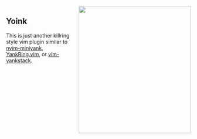
<img align="right" width="306" height="347" src="https://i.imgur.com/QasMiFh.png">

## Yoink

This is just another killring style vim plugin similar to [nvim-miniyank](https://github.com/bfredl/nvim-miniyank), [YankRing.vim](https://github.com/vim-scripts/YankRing.vim), or [vim-yankstack](https://github.com/maxbrunsfeld/vim-yankstack).

